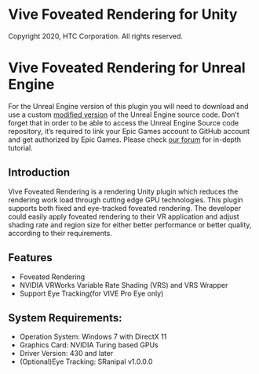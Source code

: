 # Vive Foveated Rendering for Unity
Copyright 2020, HTC Corporation. All rights reserved.

# Vive Foveated Rendering for Unreal Engine
For the Unreal Engine version of this plugin you will need to download and use a custom [modified version](https://github.com/ViveSW/UnrealEngine/tree/VariableRateShading-4.24.2) of the Unreal Engine source code. Don’t forget that in order to be able to access the Unreal Engine Source code repository, it’s required to link your Epic Games account to GitHub account and get authorized by Epic Games. Please check [our forum](https://forum.vive.com/topic/7434-getting-started-with-vrs-foveated-rendering-using-htc-vive-pro-eye-unreal-engine/) for in-depth tutorial.

## Introduction
Vive Foveated Rendering is a rendering Unity plugin which reduces the rendering work load through cutting
edge GPU technologies. This plugin supports both fixed and eye-tracked foveated rendering. The developer
could easily apply foveated rendering to their VR application and adjust shading rate and region
size for either better performance or better quality, according to their requirements.

## Features
* Foveated Rendering
* NVIDIA VRWorks Variable Rate Shading (VRS) and VRS Wrapper
* Support Eye Tracking(for VIVE Pro Eye only)

## System Requirements:
* Operation System: Windows 7 with DirectX 11
* Graphics Card: NVIDIA Turing based GPUs
* Driver Version: 430 and later
* (Optional)Eye Tracking: SRanipal v1.0.0.0
